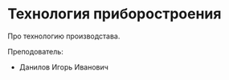 # Технология приборостроения

Про технологию производстава.

Преподователь:

* Данилов Игорь Иванович
